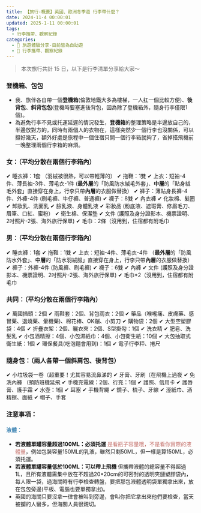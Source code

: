 ```yaml
---
title: 【旅行-概要】英國、歐洲冬季遊 行李帶什麼？
date: 2024-11-4 00:00:01
updated: 2025-1-11 00:00:01
tags:
  - 行李攜帶、觀察紀錄
categories: 
  - 🌴 旅遊體驗分享-目前皆為自助遊
  - 🥥 行李攜帶、觀察紀錄
---
```

>	本次旅行共計 15 日，以下是行李清單分享給大家～
<!-- more -->
### 登機箱、包包
+ 我、旅伴各自帶一個**登機箱**(倫敦地鐵大多為樓梯，一人扛一個比較方便)、**後背包**、**斜背包包**(登機時要塞進後背包，因為除了登機箱外，隨身行李僅限1個)。
+ 為避免行李不見或托運延遲的情況發生，**登機箱**的整理策略是半邊放自己的，半邊放對方的，同時有兩個人的衣物在，這樣突然少一個行李也沒關係，可以撐好幾天，額外好處是旅程中一個住宿只開一個行李箱就夠了，省掉搭飛機前一晚整理兩個行李箱的麻煩。

### 女：（平均分散在兩個行李箱內）
✔ 睡衣褲：1套 （羽絨被很熱，可以帶輕薄的）
✔ 拖鞋：1雙
✔ 上衣：短袖-4件、薄長袖-3件、薄毛衣-1件
 (**最外層**的「防風防水絨毛外套」、**中層**的「貼身絨毛外套」直接穿在身上，行李只帶**內層**的衣服做替換）
✔ 褲子：薄貼身長褲-4件、外褲-4件 (刷毛褲、牛仔褲、普通褲)
✔ 襪子：8雙 
✔ 內衣褲
✔ 化妝棉、髮圈
✔ 卸妝乳、洗面乳
✔ 臉乳液、身體乳液
✔ 彩妝品 (粉底液、遮瑕膏、修眉毛刀、眉筆、口紅、蜜粉）
✔ 衛生棉、保潔墊
✔ 文件 (護照及身分證影本、機票證明、2吋照片-2張、海外旅行保單)
✔ 毛巾：2條（沒用到，住宿都有附毛巾

### 男：（平均分散在兩個行李箱內）
✔ 睡衣褲：1套
✔ 拖鞋：1雙
✔ 上衣：短袖-4件、薄毛衣-4件 
（**最外層**的「防風防水外套」、**中層**的「防水羽絨服」直接穿在身上，行李只帶**內層**的衣服做替換）
✔ 褲子：外褲-4件 (防風褲、刷毛褲)
✔ 襪子：6雙 
✔ 內褲
✔ 文件 (護照及身分證影本、機票證明、2吋照片-2張、海外旅行保單)
✔ 毛巾*2（沒用到，住宿都有附毛巾

### 共同：（平均分散在兩個行李箱內）
✔ 萬國插頭：2個
✔ 雨鞋套：2個、背包雨衣：2個
✔ 藥品（喉嚨痛、皮膚藥、感冒藥、退燒藥、暈機藥)、棉花棒、OK蹦、小剪刀
✔ 購物袋：2個
✔ 大型空塑膠袋：4個
✔ 折疊衣架：2個、曬衣夾：2個、S型掛勾：1個
✔ 洗衣精
✔ 肥皂、洗髮乳
✔ 小包酒精擦：4個、小包濕紙巾：4個、小包衛生紙：10個
✔ 大包抽取式衛生紙：1個
✔ 環保餐具(吃泡麵會用到)：1個
✔ 電子行李秤、捲尺

### 隨身包：（兩人各帶一個斜肩包、後背包）
✔ 小垃圾袋一卷（超重要！尤其容易流鼻涕的
✔ 牙膏、牙刷（在飛機上過夜
✔ 免洗內褲 （預防班機延飛
✔ 手機充電線：2個、行充：1個
✔ 護照、信用卡
✔ 護唇膏、護手霜
✔ 水壺：1個
✔ 耳塞 
✔ 手機背繩
✔ 鏡子、梳子、牙線
✔ 溼紙巾、酒精擦、面紙
✔ 帽子、手套

### 注意事項：
#### <font color=#4287B5>液體：</font>
+ **若液體單罐容量超過100ML：必須托運**
<font color=#c36d67>是看瓶子容量哦，不是看你實際的液體量</font>，例如包裝容量150ML的乳液，雖然只剩50ML，但一樣是算150ML，必須托運。
+ **若液體單罐容量低於100ML：可以帶上飛機**
但攜帶液體的總容量不得超過1L，且所有液體需集中放在不超過20*20cm的可密封的透明夾鏈塑膠袋內，每人限一袋，過海關時有行李檢查轉盤，要把那包液體透明袋單獨拿出來，放在包包旁邊(平板、電腦也要單獨拿出)。
+ 英國的海關只要沒拿一律會被叫到旁邊，會叫你把它拿出來他們要檢查，當天被攔的人蠻多，但海關人員很親切。
